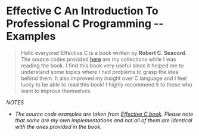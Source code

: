 # Effective C An Introduction To Professional C Programming -- Examples

> Hello everyone! Effective C is a book written by **Robert C. Seacord**. The source codes provided [here](https://github.com/Alitastan/EffectiveC) are my collections while I was reading the book. I find this book very useful since it helped me to understand some topics where I had problems to grasp the idea behind them. It also improved my insight over C language and I feel lucky to be able to read this book! I highly recommend it to those who want to improve themselves.

*NOTES*
 * *The source code examples are taken from [Effective C book](http://robertseacord.com/wp/). Please note that some are my own implementations and not all of them are identical with the ones provided in the book.*



